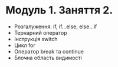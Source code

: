 # Модуль 1. Заняття 2.

- Розгалуження: if, if...else, else...if
- Тернарний оператор
- Інструкція switch
- Цикл for
- Оператор break та continue
- Блочна область видимості
